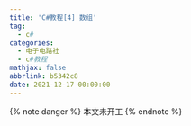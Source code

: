 ```yaml
---
title: 'C#教程[4] 数组'
tag:
  - c#
categories:
  - 电子电路社
  - c#教程
mathjax: false
abbrlink: b5342c8
date: 2021-12-17 00:00:00
---
```


{% note danger %}
本文未开工
{% endnote %}
